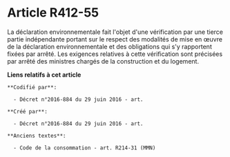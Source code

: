# Article R412-55

La déclaration environnementale fait l'objet d'une vérification par une tierce partie indépendante portant sur le respect des
modalités de mise en œuvre de la déclaration environnementale et des obligations qui s'y rapportent fixées par arrêté. Les
exigences relatives à cette vérification sont précisées par arrêté des ministres chargés de la construction et du logement.

**Liens relatifs à cet article**

	**Codifié par**:

	  - Décret n°2016-884 du 29 juin 2016 - art.

	**Créé par**:

	  - Décret n°2016-884 du 29 juin 2016 - art.

	**Anciens textes**:

	  - Code de la consommation - art. R214-31 (MMN)
